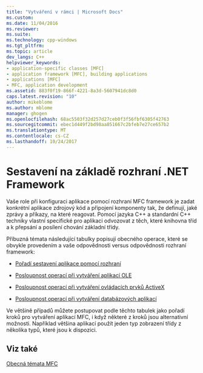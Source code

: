 ```yaml
---
title: "Vytváření v rámci | Microsoft Docs"
ms.custom: 
ms.date: 11/04/2016
ms.reviewer: 
ms.suite: 
ms.technology: cpp-windows
ms.tgt_pltfrm: 
ms.topic: article
dev_langs: C++
helpviewer_keywords:
- application-specific classes [MFC]
- application framework [MFC], building applications
- applications [MFC]
- MFC, application development
ms.assetid: 883f0f19-866f-4221-8a3d-5607941dc8d0
caps.latest.revision: "10"
author: mikeblome
ms.author: mblome
manager: ghogen
ms.openlocfilehash: 68ac5503f32d257d27ceb0f3f56fbf6305f42763
ms.sourcegitcommit: ebec1d449f2bd98aa851667c2bfeb7e27ce657b2
ms.translationtype: MT
ms.contentlocale: cs-CZ
ms.lasthandoff: 10/24/2017
---
```

# <a name="building-on-the-framework"></a>Sestavení na základě rozhraní .NET Framework
Vaše role při konfiguraci aplikace pomocí rozhraní MFC framework je zadat konkrétní aplikace zdrojový kód a připojení komponenty tak, že definují, jaké zprávy a příkazy, na které reagovat. Pomocí jazyka C++ a standardní C++ techniky vlastní specifické pro aplikaci odvozovat z těch, které knihovna tříd a k přepsání a posílení chování základní třídy.  
  
 Příbuzná témata následující tabulky popisují obecného operace, které se obvykle provedením a vaše odpovědnosti versus odpovědnosti rozhraní framework:  
  
-   [Pořadí sestavení aplikace pomocí rozhraní](../mfc/sequence-of-operations-for-building-mfc-applications.md)  
  
-   [Posloupnost operací při vytváření aplikací OLE](../mfc/sequence-of-operations-for-creating-ole-applications.md)  
  
-   [Posloupnost operací při vytváření ovládacích prvků ActiveX](../mfc/sequence-of-operations-for-creating-activex-controls.md)  
  
-   [Posloupnost operací při vytváření databázových aplikací](../mfc/sequence-of-operations-for-creating-database-applications.md)  
  
 Ve většině případů můžete postupovat podle těchto tabulek jako pořadí kroků pro vytváření aplikací MFC, i když některé z kroků jsou alternativní možnosti. Například většina aplikací použít jeden typ zobrazení třídy z několika typů, které jsou k dispozici.  
  
## <a name="see-also"></a>Viz také  
 [Obecná témata MFC](../mfc/general-mfc-topics.md)

